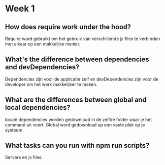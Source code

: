 # Week 1

## How does require work under the hood?
  Require word gebruikt om het gebruik van verschillende js files te verbinden met elkaar op een makkelijke manier.
  
## What's the difference between dependencies and devDependencies?
  Dependencies zijn voor de applicatie zelf en devDependencies zijn voor de developer om het werk makkelijker te maken.
  
## What are the differences between global and local dependencies?
  locale dependencies worden gedownload in de zelfde folder waar je het command uit voert. Global word gedownload op een vaste plek op je systeem.
  
## What tasks can you run with npm run scripts?
  Servers en js files.
